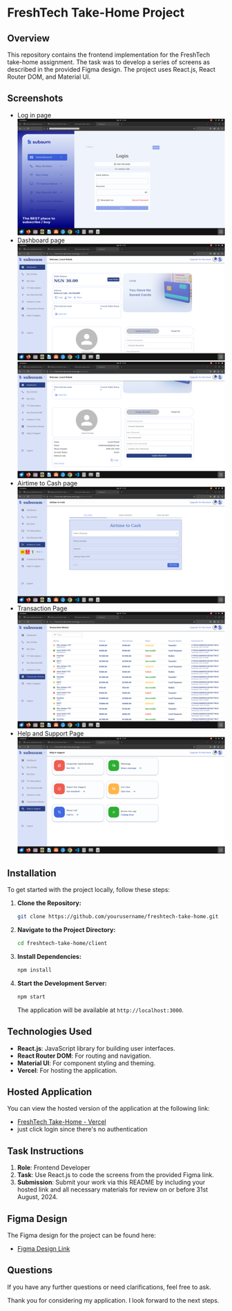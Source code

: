 

# FreshTech Take-Home Project

## Overview

This repository contains the frontend implementation for the FreshTech take-home assignment. The task was to develop a series of screens as described in the provided Figma design. The project uses React.js, React Router DOM, and Material UI.

## Screenshots

- Log in page ![Log In Screen](client/public/screenshots/login-page.png)
- Dashboard page 
![Dasboard Screen](client/public/screenshots/dashboard-page1.png) 
![Dashoard screen two](client/public/screenshots/dashboard-page2.png)
- Airtime to Cash page ![Airtime to Cash Screen](client/public/screenshots/airtimen-page.png)
- Transaction Page ![Transaction Screen](client/public/screenshots/transaction-page.png)
- Help and Support Page ![Transaction Screen](client/public/screenshots/hepl-page.png)

## Installation

To get started with the project locally, follow these steps:

1. **Clone the Repository:**

   ```bash
   git clone https://github.com/yourusername/freshtech-take-home.git
   ```

2. **Navigate to the Project Directory:**

   ```bash
   cd freshtech-take-home/client
   ```

3. **Install Dependencies:**

   ```bash
   npm install
   ```

4. **Start the Development Server:**

   ```bash
   npm start
   ```

   The application will be available at `http://localhost:3000`.

## Technologies Used

- **React.js**: JavaScript library for building user interfaces.
- **React Router DOM**: For routing and navigation.
- **Material UI**: For component styling and theming.
- **Vercel**: For hosting the application.

## Hosted Application

You can view the hosted version of the application at the following link:

- [FreshTech Take-Home - Vercel](https://fresh-tech-take-home.vercel.app/)
- just click login since there's no authentication

## Task Instructions

1. **Role**: Frontend Developer
2. **Task**: Use React.js to code the screens from the provided Figma link.
3. **Submission**: Submit your work via this README by including your hosted link and all necessary materials for review on or before 31st August, 2024.

## Figma Design

The Figma design for the project can be found here:

- [Figma Design Link](https://www.figma.com/design/lTqNuerHmDsU6FMOWiFHmC/SUBSSUM-EXTRACT?node-id=0-1&t=EwRR9CMcvxTcbxDF-1)

## Questions

If you have any further questions or need clarifications, feel free to ask.

Thank you for considering my application. I look forward to the next steps.

